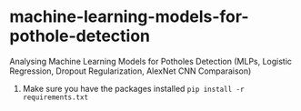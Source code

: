 # machine-learning-models-for-pothole-detection
Analysing Machine Learning Models for Potholes Detection (MLPs, Logistic Regression, Dropout Regularization, AlexNet CNN Comparaison)

1. Make sure you have the packages installed
```pip install -r requirements.txt```
